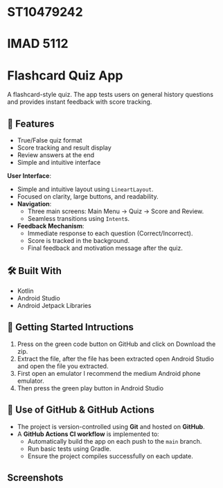 # ST10479242
# IMAD 5112

# Flashcard Quiz App

A flashcard-style quiz. The app tests users on general history questions and provides instant feedback with score tracking.

## 📱 Features
- True/False quiz format
- Score tracking and result display
- Review answers at the end
- Simple and intuitive interface

**User Interface**: 
  - Simple and intuitive layout using `LineartLayout`.
  - Focused on clarity, large buttons, and readability.
- **Navigation**: 
  - Three main screens: Main Menu → Quiz → Score and Review.
  - Seamless transitions using `Intent`s.
- **Feedback Mechanism**: 
  - Immediate response to each question (Correct/Incorrect).
  - Score is tracked in the background.
  - Final feedback and motivation message after the quiz.
    
## 🛠 Built With
- Kotlin
- Android Studio
- Android Jetpack Libraries

## 🚀 Getting Started Intructions
  1. Press on the green code button on GitHub and click on Download the zip.
  2. Extract the file, after the file has been extracted open Android Studio and open the file you extracted.
  3. First open an emulator I recommend the medium Android phone emulator.
  4. Then press the green play button in Android Studio
     
## 🧰 Use of GitHub & GitHub Actions
- The project is version-controlled using **Git** and hosted on **GitHub**.
- A **GitHub Actions CI workflow** is implemented to:
  - Automatically build the app on each push to the `main` branch.
  - Run basic tests using Gradle.
  - Ensure the project compiles successfully on each update.

## Screenshots
